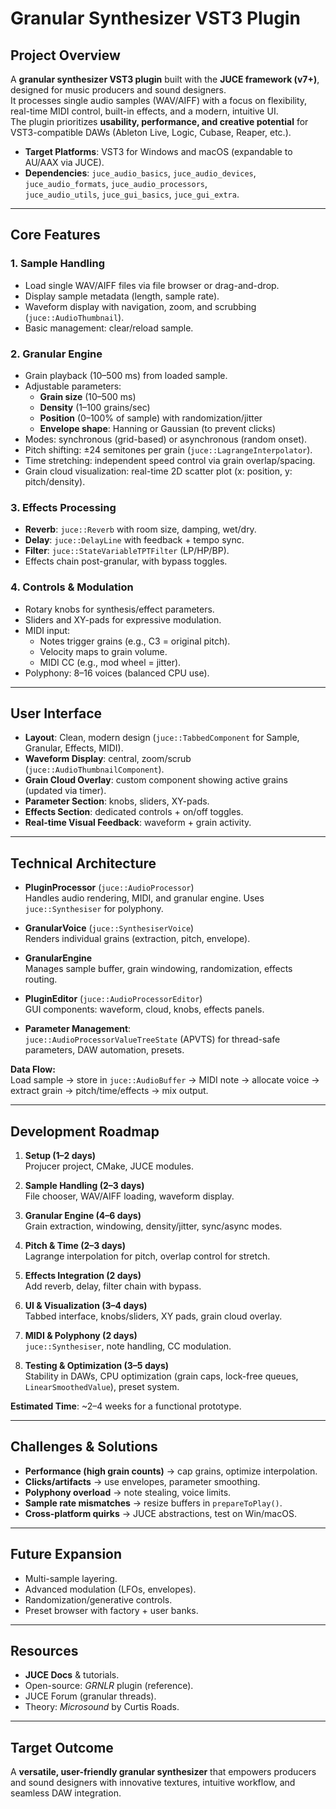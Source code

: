 # Granular Synthesizer VST3 Plugin

## Project Overview
A **granular synthesizer VST3 plugin** built with the **JUCE framework (v7+)**, designed for music producers and sound designers.  
It processes single audio samples (WAV/AIFF) with a focus on flexibility, real-time MIDI control, built-in effects, and a modern, intuitive UI.  
The plugin prioritizes **usability, performance, and creative potential** for VST3-compatible DAWs (Ableton Live, Logic, Cubase, Reaper, etc.).

- **Target Platforms**: VST3 for Windows and macOS (expandable to AU/AAX via JUCE).
- **Dependencies**: `juce_audio_basics`, `juce_audio_devices`, `juce_audio_formats`, `juce_audio_processors`,  
  `juce_audio_utils`, `juce_gui_basics`, `juce_gui_extra`.

---

## Core Features

### 1. Sample Handling
- Load single WAV/AIFF files via file browser or drag-and-drop.
- Display sample metadata (length, sample rate).
- Waveform display with navigation, zoom, and scrubbing (`juce::AudioThumbnail`).
- Basic management: clear/reload sample.

### 2. Granular Engine
- Grain playback (10–500 ms) from loaded sample.
- Adjustable parameters:
  - **Grain size** (10–500 ms)
  - **Density** (1–100 grains/sec)
  - **Position** (0–100% of sample) with randomization/jitter
  - **Envelope shape**: Hanning or Gaussian (to prevent clicks)
- Modes: synchronous (grid-based) or asynchronous (random onset).
- Pitch shifting: ±24 semitones per grain (`juce::LagrangeInterpolator`).
- Time stretching: independent speed control via grain overlap/spacing.
- Grain cloud visualization: real-time 2D scatter plot (x: position, y: pitch/density).

### 3. Effects Processing
- **Reverb**: `juce::Reverb` with room size, damping, wet/dry.
- **Delay**: `juce::DelayLine` with feedback + tempo sync.
- **Filter**: `juce::StateVariableTPTFilter` (LP/HP/BP).
- Effects chain post-granular, with bypass toggles.

### 4. Controls & Modulation
- Rotary knobs for synthesis/effect parameters.
- Sliders and XY-pads for expressive modulation.
- MIDI input:
  - Notes trigger grains (e.g., C3 = original pitch).
  - Velocity maps to grain volume.
  - MIDI CC (e.g., mod wheel = jitter).
- Polyphony: 8–16 voices (balanced CPU use).

---

## User Interface
- **Layout**: Clean, modern design (`juce::TabbedComponent` for Sample, Granular, Effects, MIDI).
- **Waveform Display**: central, zoom/scrub (`juce::AudioThumbnailComponent`).
- **Grain Cloud Overlay**: custom component showing active grains (updated via timer).
- **Parameter Section**: knobs, sliders, XY-pads.
- **Effects Section**: dedicated controls + on/off toggles.
- **Real-time Visual Feedback**: waveform + grain activity.

---

## Technical Architecture

- **PluginProcessor** (`juce::AudioProcessor`)  
  Handles audio rendering, MIDI, and granular engine. Uses `juce::Synthesiser` for polyphony.

- **GranularVoice** (`juce::SynthesiserVoice`)  
  Renders individual grains (extraction, pitch, envelope).

- **GranularEngine**  
  Manages sample buffer, grain windowing, randomization, effects routing.

- **PluginEditor** (`juce::AudioProcessorEditor`)  
  GUI components: waveform, cloud, knobs, effects panels.

- **Parameter Management**:  
  `juce::AudioProcessorValueTreeState` (APVTS) for thread-safe parameters, DAW automation, presets.

**Data Flow:**  
Load sample → store in `juce::AudioBuffer` → MIDI note → allocate voice → extract grain → pitch/time/effects → mix output.

---

## Development Roadmap

1. **Setup (1–2 days)**  
   Projucer project, CMake, JUCE modules.

2. **Sample Handling (2–3 days)**  
   File chooser, WAV/AIFF loading, waveform display.

3. **Granular Engine (4–6 days)**  
   Grain extraction, windowing, density/jitter, sync/async modes.

4. **Pitch & Time (2–3 days)**  
   Lagrange interpolation for pitch, overlap control for stretch.

5. **Effects Integration (2 days)**  
   Add reverb, delay, filter chain with bypass.

6. **UI & Visualization (3–4 days)**  
   Tabbed interface, knobs/sliders, XY pads, grain cloud overlay.

7. **MIDI & Polyphony (2 days)**  
   `juce::Synthesiser`, note handling, CC modulation.

8. **Testing & Optimization (3–5 days)**  
   Stability in DAWs, CPU optimization (grain caps, lock-free queues, `LinearSmoothedValue`), preset system.

**Estimated Time**: ~2–4 weeks for a functional prototype.

---

## Challenges & Solutions
- **Performance (high grain counts)** → cap grains, optimize interpolation.  
- **Clicks/artifacts** → use envelopes, parameter smoothing.  
- **Polyphony overload** → note stealing, voice limits.  
- **Sample rate mismatches** → resize buffers in `prepareToPlay()`.  
- **Cross-platform quirks** → JUCE abstractions, test on Win/macOS.

---

## Future Expansion
- Multi-sample layering.
- Advanced modulation (LFOs, envelopes).
- Randomization/generative controls.
- Preset browser with factory + user banks.

---

## Resources
- **JUCE Docs** & tutorials.  
- Open-source: *GRNLR* plugin (reference).  
- JUCE Forum (granular threads).  
- Theory: *Microsound* by Curtis Roads.

---
## Target Outcome
A **versatile, user-friendly granular synthesizer** that empowers producers and sound designers with innovative textures, intuitive workflow, and seamless DAW integration.
